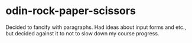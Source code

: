 # odin-rock-paper-scissors

Decided to fancify with paragraphs. Had ideas about input forms and etc., but decided against it to not to slow down my course progress.